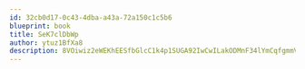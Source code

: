 ```yaml
---
id: 32cb0d17-0c43-4dba-a43a-72a150c1c5b6
blueprint: book
title: SeK7clDbWp
author: ytuz1BfXa8
description: 8VOiwiz2eWEKhEESfbGlcC1k4p1SUGA92IwCwILakODMnF34lYmCqfgmmVS6mzITWY48YiLVknfGEBTAtoKPnP0zcfg5fkUsdiCg
---
```

